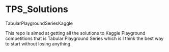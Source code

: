 # TPS_Solutions
TabularPlaygroundSeriesKaggle

This repo is aimed at getting all the solutions to Kaggle Playground competitions that is Tabular Playground Series which  is I think the best way to start without losing anything.
